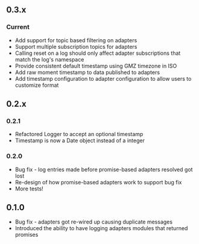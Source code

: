 ## 0.3.x

### Current
 * Add support for topic based filtering on adapters
 * Support multiple subscription topics for adapters
 * Calling reset on a log should only affect adapter subscriptions that match the log's namespace
 * Provide consistent default timestamp using GMZ timezone in ISO
 * Add raw moment timestamp to data published to adapters
 * Add timestamp configuration to adapter configuration to allow users to customize format

## 0.2.x

### 0.2.1
 * Refactored Logger to accept an optional timestamp
 * Timestamp is now a Date object instead of a integer

### 0.2.0
 * Bug fix - log entries made before promise-based adapters resolved got lost
 * Re-design of how promise-based adapters work to support bug fix
 * More tests!

## 0.1.0
 * Bug fix - adapters got re-wired up causing duplicate messages
 * Introduced the ability to have logging adapters modules that returned promises
